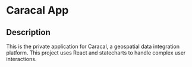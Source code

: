 # Caracal App

## Description

This is the private application for Caracal, a geospatial data integration platform. 
This project uses React and statecharts to handle complex user interactions.
